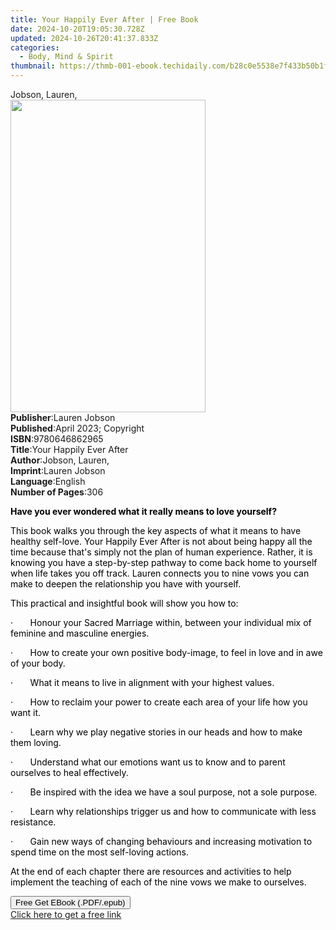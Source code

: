 ```yaml
---
title: Your Happily Ever After | Free Book
date: 2024-10-20T19:05:30.728Z
updated: 2024-10-26T20:41:37.833Z
categories:
  - Body, Mind & Spirit
thumbnail: https://thmb-001-ebook.techidaily.com/b28c0e5538e7f433b50b1fc5002b2bc7a92b970ed56dfa8a9553d08dc1783c2c.jpg
---
```

<main id="book-container">
  <div class="flex flex-col">
    <div class="book-brief flex-1 py-6 px-4 sm:p-6 md:py-10 md:px-8">
      <!-- brief-->
      <div class="book-brief-main">Jobson, Lauren,</div>
    </div>
    <div
      class="book-meta-info flex-1 grid gap-4 col-start-1 col-end-3 row-start-1 sm:mb-6 sm:grid-cols-4 lg:gap-6 lg:col-start-2 lg:row-end-6 lg:row-span-6 lg:mb-0"
    >
      <div
        class="book-meta-info-left place-content-center mt-4 p-4 text-sm leading-6 col-start-2 col-span-2 dark:text-slate-400"
      >
        <img
          class="w-full h-500 object-cover rounded-lg sm:h-255 sm:col-span-2 lg:col-span-full"
          src="https://img-001-ebook.techidaily.com/dc27d8a761571fbf14c5a37acc80ab27968f50ffde361fdb58b2a0526c02be63.jpg"
          alt=""
          width="312"
          height="500"
        />
      </div>
      <div
        class="book-meta-info-right mt-2 col-start-1 row-start-2 col-span-3 self-center"
      >
        <!-- meta data  -->
        <div class="flex flex-col px-4 md:px-8">
          <div class="flex-1">
            <strong>Publisher</strong>:<span class="px-2">Lauren Jobson</span>
          </div>
          <div class="flex-1">
            <strong>Published</strong>:<span class="px-2"
              >April 2023; Copyright</span
            >
          </div>
          <div class="flex-1">
            <strong>ISBN</strong>:<span class="px-2">9780646862965</span>
          </div>
          <div class="flex-1">
            <strong>Title</strong>:<span class="px-2"
              >Your Happily Ever After</span
            >
          </div>
          <div class="flex-1">
            <strong>Author</strong>:<span class="px-2">Jobson, Lauren,</span>
          </div>
          <div class="flex-1">
            <strong>Imprint</strong>:<span class="px-2">Lauren Jobson</span>
          </div>
          <div class="flex-1">
            <strong>Language</strong>:<span class="px-2">English</span>
          </div>
          <div class="flex-1">
            <strong>Number of Pages</strong>:<span class="px-2">306</span>
          </div>
        </div>
      </div>
    </div>
    <div class="book-description flex-1 py-6 px-4 sm:p-6 md:py-10 md:px-8">
      <div class="book-description-main">
        <div accordion-content="" id="description">
          <p>
            <strong style="color: rgb(0, 0, 0)"
              >Have you ever wondered what it really means to love
              yourself?</strong
            >
          </p>
          <p>
            <span style="color: rgb(0, 0, 0)"
              >This book walks you through the key aspects of what it means to
              have healthy self-love. Your Happily Ever After is not about being
              happy all the time because that's simply not the plan of human
              experience. Rather, it is knowing you have a step-by-step pathway
              to come back home to yourself when life takes you off track.
              Lauren connects you to nine vows you can make to deepen the
              relationship you have with yourself.
            </span>
          </p>
          <p><span style="color: rgb(0, 0, 0)"></span></p>
          <p>
            <span style="color: rgb(0, 0, 0)">
              This practical and insightful book will show you how to:</span
            >
          </p>
          <p>
            <span style="color: rgb(0, 0, 0)"
              >·&nbsp;&nbsp;&nbsp;&nbsp;&nbsp;&nbsp;&nbsp;Honour your Sacred
              Marriage within, between your individual mix of feminine and
              masculine energies.</span
            >
          </p>
          <p>
            <span style="color: rgb(0, 0, 0)"
              >·&nbsp;&nbsp;&nbsp;&nbsp;&nbsp;&nbsp;&nbsp;How to create your own
              positive body-image, to feel in love and in awe of your
              body.</span
            >
          </p>
          <p>
            <span style="color: rgb(0, 0, 0)"
              >·&nbsp;&nbsp;&nbsp;&nbsp;&nbsp;&nbsp;&nbsp;What it means to live
              in alignment with your highest values.</span
            >
          </p>
          <p>
            <span style="color: rgb(0, 0, 0)"
              >·&nbsp;&nbsp;&nbsp;&nbsp;&nbsp;&nbsp;&nbsp;How to reclaim your
              power to create each area of your life how you want it.</span
            >
          </p>
          <p>
            <span style="color: rgb(0, 0, 0)"
              >·&nbsp;&nbsp;&nbsp;&nbsp;&nbsp;&nbsp;&nbsp;Learn why we play
              negative stories in our heads and how to make them loving.
            </span>
          </p>
          <p>
            <span style="color: rgb(0, 0, 0)"
              >·&nbsp;&nbsp;&nbsp;&nbsp;&nbsp;&nbsp;&nbsp;Understand what our
              emotions want us to know and to parent ourselves to heal
              effectively.</span
            >
          </p>
          <p>
            <span style="color: rgb(0, 0, 0)"
              >·&nbsp;&nbsp;&nbsp;&nbsp;&nbsp;&nbsp;&nbsp;Be inspired with the
              idea we have a soul purpose, not a sole purpose.</span
            >
          </p>
          <p>
            <span style="color: rgb(0, 0, 0)"
              >·&nbsp;&nbsp;&nbsp;&nbsp;&nbsp;&nbsp;&nbsp;Learn why
              relationships trigger us and how to communicate with less
              resistance.</span
            >
          </p>
          <p>
            <span style="color: rgb(0, 0, 0)"
              >·&nbsp;&nbsp;&nbsp;&nbsp;&nbsp;&nbsp;&nbsp;Gain new ways of
              changing behaviours and increasing motivation to spend time on the
              most self-loving actions.
            </span>
          </p>
          <p>
            <span style="color: rgb(0, 0, 0)"
              >At the end of each chapter there are resources and activities to
              help implement the teaching of each of the nine vows we make to
              ourselves.</span
            >
          </p>
        </div>
        <div class="accordion-fader"></div>
      </div>
    </div>
    <div class="book-excerpts flex-1 py-6 px-4 sm:p-6 md:py-10 md:px-8"></div>
    <div
      class="book-about-author flex-1 py-6 px-4 sm:p-6 md:py-10 md:px-8"
    ></div>
    <div class="book-free-get flex-1 py-6 px-4 sm:p-6 md:py-10 md:px-8">
      <button
        id="btn-free-get"
        class="bg-blue-500 hover:bg-blue-700 text-white font-bold py-2 px-4 rounded"
      >
        Free Get EBook (.PDF/.epub)
      </button>
      <div id="countdown-display" class="px-2 text-lg mt-2"></div>
      <a
        id="free-link"
        class="hidden bg-blue-500 hover:bg-blue-700 text-white font-bold py-2 px-4 rounded"
        href="https://www.ebooks.com/en-us/book/210818827/your-happily-ever-after/jobson-lauren/"
        target="_blank"
        >Click here to get a free link</a
      >
    </div>
    <script>
      let countdownTime = 0;
      let countdownInterval = null;
      document
        .getElementById('btn-free-get')
        .addEventListener('click', startCountdown);
      function startCountdown() {
        countdownTime = new Date().getTime() + 60000 * 3;
        countdownInterval = setInterval(updateCountdown, 1000);
        document.getElementById('btn-free-get').disabled = true;
        document
          .getElementById('btn-free-get')
          .classList.add('bg-gray-500', 'cursor-not-allowed');
      }
      function updateCountdown() {
        let currentTime = new Date().getTime();
        let timeLeft = countdownTime - currentTime;
        let secondsLeft = Math.floor(timeLeft / 1000);
        document.getElementById('countdown-display').innerHTML =
          `Remaining time: ${secondsLeft} seconds.`;
        if (secondsLeft <= 0) {
          clearInterval(countdownInterval);
          document.getElementById('btn-free-get').classList.add('hidden');
          document.getElementById('free-link').classList.remove('hidden');
          document.getElementById('countdown-display').innerHTML = '';
        }
      }
    </script>
  </div>
</main>

<ins class="adsbygoogle"
      style="display:block"
      data-ad-client="ca-pub-7571918770474297"
      data-ad-slot="8358498916"
      data-ad-format="auto"
      data-full-width-responsive="true"></ins>
    